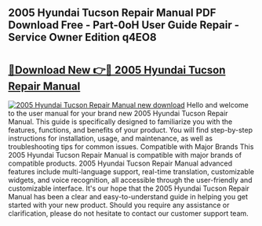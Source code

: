 ## 2005 Hyundai Tucson Repair Manual PDF Download Free - Part-0oH User Guide Repair - Service Owner Edition q4EO8

# <h2><a href="http://bc36452.oget.top/?id=2005+Hyundai+Tucson+Repair+Manual">🔗Download New 👉🔴 2005 Hyundai Tucson Repair Manual</a></h2>

[![2005 Hyundai Tucson Repair Manual new download](https://i.imgur.com/5g1atiW.png)](http://bc36452.oget.top/?id=2005+Hyundai+Tucson+Repair+Manual)
Hello and welcome to the user manual for your brand new 2005 Hyundai Tucson Repair Manual. This guide is specifically designed to familiarize you with the features, functions, and benefits of your product. You will find step-by-step instructions for installation, usage, and maintenance, as well as troubleshooting tips for common issues. Compatible with Major Brands This 2005 Hyundai Tucson Repair Manual is compatible with major brands of compatible products. 2005 Hyundai Tucson Repair Manual advanced features include multi-language support, real-time translation, customizable widgets, and voice recognition, all accessible through the user-friendly and customizable interface. It's our hope that the 2005 Hyundai Tucson Repair Manual has been a clear and easy-to-understand guide in helping you get started with your new product. Should you require any assistance or clarification, please do not hesitate to contact our customer support team.
